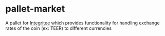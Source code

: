 # pallet-market

A pallet for [Integritee](https://integritee.network) which provides functionality for handling exchange rates of the coin (ex: TEER) to different currencies
